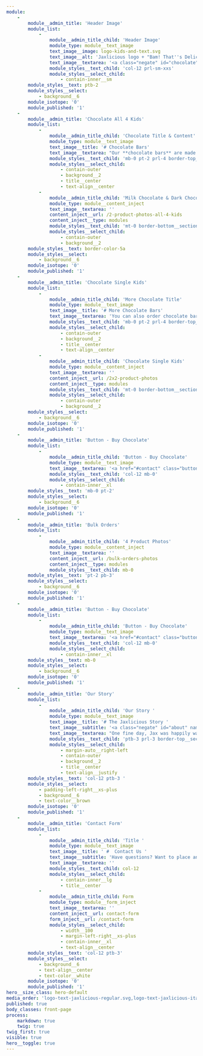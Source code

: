 ```yaml
---
module:
    -
        module__admin_title: 'Header Image'
        module_list:
            -
                module__admin_title_child: 'Header Image'
                module_type: module__text_image
                text_image__image: logo-kids-and-text.svg
                text_image__alt: 'Jaxlicious logo + "Bam! That''s Delicious" tagline featuring all four kids'
                text_image__textarea: '<a class="negate" id="chocolate" name="chocolate"></a>'
                module_styles__text_child: 'col-12 prl-sm-xxs'
                module_styles__select_child:
                    - contain-inner__sm
        module_styles__text: ptb-2
        module_styles__select:
            - background__6
        module_isotope: '0'
        module_published: '1'
    -
        module__admin_title: 'Chocolate All 4 Kids'
        module_list:
            -
                module__admin_title_child: 'Chocolate Title & Content'
                module_type: module__text_image
                text_image__title: '# Chocolate Bars'
                text_image__textarea: "Our **chocolate bars** are made from real ingredients like **cocoa butter**, **cocoa liquor**, and **natural vanilla**. The result is a rich, smooth and **delicious chocolate**.\r\n\r\nThey come in **6 different colors**.  The red and blue wrappers feature all four kids."
                module_styles__text_child: 'mb-0 pt-2 prl-4 border-top__section border-right__section border-left__section red'
                module_styles__select_child:
                    - contain-outer
                    - background__2
                    - title__center
                    - text-align__center
            -
                module__admin_title_child: 'Milk Chocolate & Dark Chocolate Bars: All 4 Kids'
                module_type: module__content_inject
                text_image__textarea: ''
                content_inject__url: /2-product-photos-all-4-kids
                content_inject__type: modules
                module_styles__text_child: 'mt-0 border-bottom__section border-right__section border-left__section red'
                module_styles__select_child:
                    - contain-outer
                    - background__2
        module_styles__text: border-color-5a
        module_styles__select:
            - background__6
        module_isotope: '0'
        module_published: '1'
    -
        module__admin_title: 'Chocolate Single Kids'
        module_list:
            -
                module__admin_title_child: 'More Chocolate Title'
                module_type: module__text_image
                text_image__title: '# More Chocolate Bars'
                text_image__textarea: 'You can also order chocolate bars **featuring your favorite Jaxlicious kid**.'
                module_styles__text_child: 'mb-0 pt-2 prl-4 border-top__section border-right__section border-left__section red'
                module_styles__select_child:
                    - contain-outer
                    - background__2
                    - title__center
                    - text-align__center
            -
                module__admin_title_child: 'Chocolate Single Kids'
                module_type: module__content_inject
                text_image__textarea: ''
                content_inject__url: /2x2-product-photos
                content_inject__type: modules
                module_styles__text_child: 'mt-0 border-bottom__section border-right__section border-left__section red'
                module_styles__select_child:
                    - contain-outer
                    - background__2
        module_styles__select:
            - background__6
        module_isotope: '0'
        module_published: '1'
    -
        module__admin_title: 'Button - Buy Chocolate'
        module_list:
            -
                module__admin_title_child: 'Button - Buy Chocolate'
                module_type: module__text_image
                text_image__textarea: '<a href="#contact" class="button button__md button__full-width button__center">Contact Us to Place Your Order</a>'
                module_styles__text_child: 'col-12 mb-0'
                module_styles__select_child:
                    - contain-inner__xl
        module_styles__text: 'mb-0 pt-2'
        module_styles__select:
            - background__6
        module_isotope: '0'
        module_published: '1'
    -
        module__admin_title: 'Bulk Orders'
        module_list:
            -
                module__admin_title_child: '4 Product Photos'
                module_type: module__content_inject
                text_image__textarea: ''
                content_inject__url: /bulk-orders-photos
                content_inject__type: modules
                module_styles__text_child: mb-0
        module_styles__text: 'pt-2 pb-3'
        module_styles__select:
            - background__6
        module_isotope: '0'
        module_published: '1'
    -
        module__admin_title: 'Button - Buy Chocolate'
        module_list:
            -
                module__admin_title_child: 'Button - Buy Chocolate'
                module_type: module__text_image
                text_image__textarea: '<a href="#contact" class="button button__md button__full-width button__center">Contact Us to Place Your Order</a>'
                module_styles__text_child: 'col-12 mb-0'
                module_styles__select_child:
                    - contain-inner__xl
        module_styles__text: mb-0
        module_styles__select:
            - background__6
        module_isotope: '0'
        module_published: '1'
    -
        module__admin_title: 'Our Story'
        module_list:
            -
                module__admin_title_child: 'Our Story '
                module_type: module__text_image
                text_image__title: '# The Jaxlicious Story '
                text_image__subtitle: '<a class="negate" id="about" name="about"></a>'
                text_image__textarea: "One fine day, Jax was happily walking along eating his favorite chocolates. Along came Jay.<br>\r\nNeither boy was paying attention. Then, all of a sudden, **BAM!**<br>\r\nAs chocolate flew in the air, some landed in Jay's mouth. He shouted, \"**THAT'S DELICIOUS**!\"<br>\r\nJax and Jay became good friends, and they would eat chocolate almost everyday.<br>\r\nAfter becoming friends with Jess and Jen, all four decided to work together to create **chocolate bars for everyone**."
                module_styles__text_child: 'ptb-3 prl-3 border-top__section border-right__section border-left__section border-bottom__section yellow'
                module_styles__select_child:
                    - margin-auto__right-left
                    - contain-outer
                    - background__2
                    - title__center
                    - text-align__justify
        module_styles__text: 'col-12 ptb-3 '
        module_styles__select:
            - padding-left-right__xs-plus
            - background__6
            - text-color__brown
        module_isotope: '0'
        module_published: '1'
    -
        module__admin_title: 'Contact Form'
        module_list:
            -
                module__admin_title_child: 'Title '
                module_type: module__text_image
                text_image__title: ' #  Contact Us '
                text_image__subtitle: 'Have questions? Want to place an order? Let us know how we can help! <a class="negate" id="contact-form" name="contact-form"></a>'
                text_image__textarea: ''
                module_styles__text_child: col-12
                module_styles__select_child:
                    - contain-inner__lg
                    - title__center
            -
                module__admin_title_child: Form
                module_type: module__form_inject
                text_image__textarea: ''
                content_inject__url: contact-form
                form_inject__url: /contact-form
                module_styles__select_child:
                    - width__100
                    - margin-left-right__xs-plus
                    - contain-inner__xl
                    - text-align__center
        module_styles__text: 'col-12 ptb-3'
        module_styles__select:
            - background__6
            - text-align__center
            - text-color__white
        module_isotope: '0'
        module_published: '1'
hero__size_class: hero-default
media_order: 'logo-text-jaxlicious-regular.svg,logo-text-jaxlicious-italic.svg,logo-text-bam-thats-delicious.svg,jaxlicious-jax.svg,jaxlicious-jay.svg,jaxlicious-jen.svg,jaxlicious-jes.svg,logo-kids-and-text.svg,header.jpg,chocolate-bar-jaxlicious-milk-chocolate-all-kids-front.jpg,chocolate-bar-jaxlicious-dark-chocolate-all-kids-front.jpg,chocolate-bar-jaxlicious-single-kid.jpg'
published: true
body_classes: front-page
process:
    markdown: true
    twig: true
twig_first: true
visible: true
hero__toggle: true
---
```



